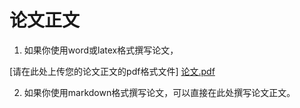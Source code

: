 # 论文正文

1. 如果你使用word或latex格式撰写论文，

[请在此处上传您的论文正文的pdf格式文件]
[论文.pdf](https://github.com/user-attachments/files/20925837/default.pdf)

2. 如果你使用markdown格式撰写论文，可以直接在此处撰写论文正文。

